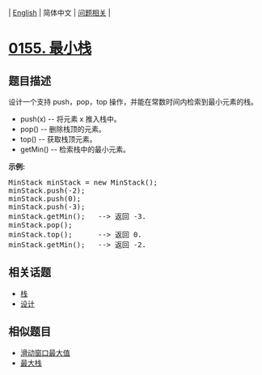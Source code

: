 
| [English](README_EN.md) | 简体中文 | [问题相关](QUESTION.md) |
# [0155. 最小栈](https://leetcode-cn.com/problems/min-stack/)
## 题目描述
<p>设计一个支持 push，pop，top 操作，并能在常数时间内检索到最小元素的栈。</p>

<ul>
	<li>push(x)&nbsp;-- 将元素 x 推入栈中。</li>
	<li>pop()&nbsp;-- 删除栈顶的元素。</li>
	<li>top()&nbsp;-- 获取栈顶元素。</li>
	<li>getMin() -- 检索栈中的最小元素。</li>
</ul>

<p><strong>示例:</strong></p>

<pre>MinStack minStack = new MinStack();
minStack.push(-2);
minStack.push(0);
minStack.push(-3);
minStack.getMin();   --&gt; 返回 -3.
minStack.pop();
minStack.top();      --&gt; 返回 0.
minStack.getMin();   --&gt; 返回 -2.
</pre>

## 相关话题
- [栈](https://leetcode-cn.com/tag/stack)
- [设计](https://leetcode-cn.com/tag/design)
## 相似题目
- [滑动窗口最大值](../0239/README.md)
- [最大栈](../0716/README.md)
